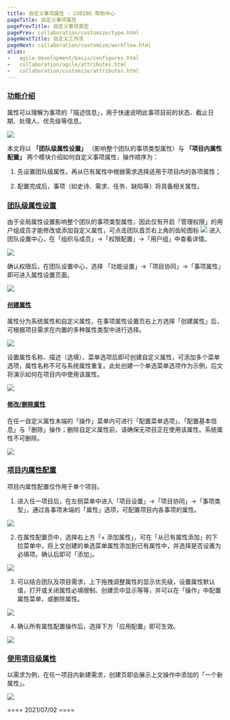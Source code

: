 ```yaml
---
title: 自定义事项属性 - CODING 帮助中心
pageTitle: 自定义事项属性
pagePrevTitle: 自定义事项类型
pagePrev: collaboration/customize/type.html
pageNextTitle: 自定义工作流
pageNext: collaboration/customize/workflow.html
alias: 
-   agile-development/basis/configures.html
-   collaboration/agile/attributes.html
-   collaboration/customize/attributes.html
---
```


### [功能介绍](#intro)

属性可以理解为事项的「描述信息」，用于快速说明此事项目前的状态、截止日期、处理人、优先级等信息。

![](https://help-assets.codehub.cn/enterprise/20210616155330.png)

本文将以 **「团队级属性设置」** （影响整个团队的事项类型属性）与 **「项目内属性配置」** 两个模块介绍如何自定义事项属性，操作顺序为：

1.  先设置团队级属性，再从已有属性中根据需求选择适用于项目内的各项属性；

2.  配置完成后，事项（如史诗、需求、任务、缺陷等）将具备相关属性。

### [团队级属性设置](#global)

由于全局属性设置影响整个团队的事项类型属性，因此仅有开启「管理权限」的用户组成员才能修改或添加自定义属性，可点击团队首页右上角的齿轮图标 <img src ="https://help-assets.codehub.cn/enterprise/20210928153255.png" style ="margin:0"> 进入团队设置中心，在「组织与成员」->「权限配置」->「用户组」中查看详情。

![](https://help-assets.codehub.cn/enterprise/20211009144457.png)

确认权限后，在团队设置中心，选择 「功能设置」->「项目协同」->「事项属性」即可进入属性设置页面。

![](https://help-assets.codehub.cn/enterprise/20211009144803.png)

#### [创建属性](#create)

属性分为系统属性和自定义属性，在事项属性设置页右上方选择「创建属性」后，可根据项目需求在内置的多种属性类型中进行选择。

![](https://help-assets.codehub.cn/enterprise/20210629184135.png)

设置属性名称、描述（选填）、菜单选项后即可创建自定义属性，可添加多个菜单选项，属性名称不可与系统属性重复。此处创建一个单选菜单选项作为示例，后文将演示如何在项目内中使用该属性。

![](https://help-assets.codehub.cn/enterprise/20210629184515.png)

#### [修改/删除属性](#edit)

在任一自定义属性末端的「操作」菜单内可进行「配置菜单选项」、「配置基本信息」与「删除」操作；删除自定义属性前，请确保无项目正在使用该属性。系统属性不可删除。

![](https://help-assets.codehub.cn/enterprise/20210629184834.png)

### [项目内属性配置](#project)

项目内属性配置仅作用于单个项目。

1.  进入任一项目后，在左侧菜单中进入「项目设置」->「项目协同」->「事项类型」，通过各事项末端的「属性」选项，可配置项目内各事项的属性。

![](https://help-assets.codehub.cn/enterprise/20210629185137.png)

2.  在属性配置页中，选择右上方「+ 添加属性」，可在「从已有属性添加」的下拉菜单中，将上文创建的单选菜单属性添加到已有属性中，并选择是否设置为必填项。确认后即可「添加」。

![](https://help-assets.codehub.cn/enterprise/20210629185816.png)

3.  可以结合团队及项目需求，上下拖拽调整属性的显示优先级，设置属性默认值，打开或关闭属性必填限制、创建页中显示等等，并可以在「操作」中配置属性菜单，或删除属性。

![](https://help-assets.codehub.cn/enterprise/20210629190212.png)

4.  确认所有属性配置操作后，选择下方「应用配置」即可生效。

![](https://help-assets.codehub.cn/enterprise/20210629190453.png)

### [使用项目级属性](#attributes)

以需求为例，在任一项目内新建需求，创建页即会展示上文操作中添加的「一个新属性」。

![](https://help-assets.codehub.cn/enterprise/20210629190732.png)

==== 2021/07/02 ====
